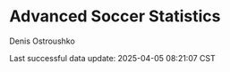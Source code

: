 # Advanced Soccer Statistics
Denis Ostroushko

<!-- gfm -->

Last successful data update: 2025-04-05 08:21:07 CST
